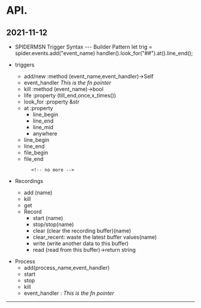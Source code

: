 # API.
2021-11-12
---
- SPIDERMSN
 Trigger Syntax --- Builder Pattern
 let trig = spider.events.add("event_name)
 handler().look_for("##").at().line_end();  
  
- triggers
    - add/new  :method (event_name,event_handler)->Self
    - event_handler *This is the fn pointer*
    - kill :method (event_name)->bool
    - life  :property (till_end,once,x_times())
    - look_for :property &str
    - at :property
        - line_begin
        - line_end
        - line_mid
        - anywhere
       <!-- //already exists by default  -->
    -  line_begin     
    -  line_end    
    -  file_begin    
    -  file_end    
    <!-- -  half_done--later -->
    <!-- -  percent_done(x)--later -->
            <!-- no more -->

- Recordings
    - add (name)
    - kill
    - get 
    - Record
        - start (name)
        - stop/stop(name)
        <!-- - save_to_file
        - read_from_file -->
        - clear (clear the recording buffer)(name)
        - clear_recent: waste the latest buffer values(name)
        <!-- - append_text : before current buffer-later -->
        <!-- - prepend_text --later -->
        - write (write another data to this buffer)
        - read (read from this buffer)->return string
            <!-- stitch with another recording -->
        <!-- - stitch_record_prepend () -->
        <!-- - stitch_record_postpend () -->
        <!-- - stitch_file_prepend () -->
        <!-- - stitch_file_postpend () -->

<!-- Next feature -->
- Process
    - add(process_name,event_handler)  
    - start  
    - stop  
    - kill  
    - event_handler : *This is the fn pointer*  
---
